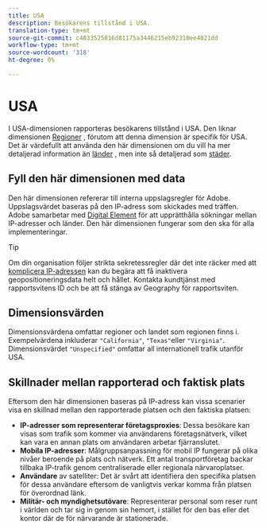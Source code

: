 ```yaml
---
title: USA
description: Besökarens tillstånd i USA.
translation-type: tm+mt
source-git-commit: c4833525816d81175a3446215eb92310ee4021dd
workflow-type: tm+mt
source-wordcount: '318'
ht-degree: 0%

---
```



# USA

I USA-dimensionen rapporteras besökarens tillstånd i USA. Den liknar dimensionen [Regioner](regions.md) , förutom att denna dimension är specifik för USA. Det är värdefullt att använda den här dimensionen om du vill ha mer detaljerad information än [länder](countries.md) , men inte så detaljerad som [städer](cities.md).

## Fyll den här dimensionen med data

Den här dimensionen refererar till interna uppslagsregler för Adobe. Uppslagsvärdet baseras på den IP-adress som skickades med träffen. Adobe samarbetar med [Digital Element](https://www.digitalelement.com/) för att upprätthålla sökningar mellan IP-adresser och länder. Den här dimensionen fungerar som den ska för alla implementeringar.

>[!TIP]
>
>Om din organisation följer strikta sekretessregler där det inte räcker med att [komplicera IP-adressen](/help/admin/admin/general-acct-settings-admin.md) kan du begära att få inaktivera geopositioneringsdata helt och hållet. Kontakta kundtjänst med rapportsvitens ID och be att få stänga av Geography för rapportsviten.

## Dimensionsvärden

Dimensionsvärdena omfattar regioner och landet som regionen finns i. Exempelvärdena inkluderar `"California"`, `"Texas"`eller `"Virginia"`. Dimensionsvärdet `"Unspecified"` omfattar all internationell trafik utanför USA.

## Skillnader mellan rapporterad och faktisk plats

Eftersom den här dimensionen baseras på IP-adress kan vissa scenarier visa en skillnad mellan den rapporterade platsen och den faktiska platsen:

* **IP-adresser som representerar företagsproxies**: Dessa besökare kan visas som trafik som kommer via användarens företagsnätverk, vilket kan vara en annan plats om användaren arbetar fjärranslutet.
* **Mobila IP-adresser**: Målgruppsanpassning för mobil IP fungerar på olika nivåer beroende på plats och nätverk. Ett antal transportföretag backar tillbaka IP-trafik genom centraliserade eller regionala närvaroplatser.
* **Användare** av satelliter: Det är svårt att identifiera den specifika platsen för dessa användare eftersom de vanligtvis verkar komma från platsen för överordnad länk.
* **Militär- och myndighetsutövare**: Representerar personal som reser runt i världen och tar sig in genom sin hemort, i stället för den bas eller det kontor där de för närvarande är stationerade.
